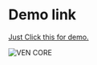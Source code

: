 # Demo link 
[Just Click this for demo.](https://ven-core.github.io/WS101PROJECT/)

![VEN CORE](https://github.com/user-attachments/assets/ef3c502e-92e6-47eb-aa6c-7f27c96a0c2f)

